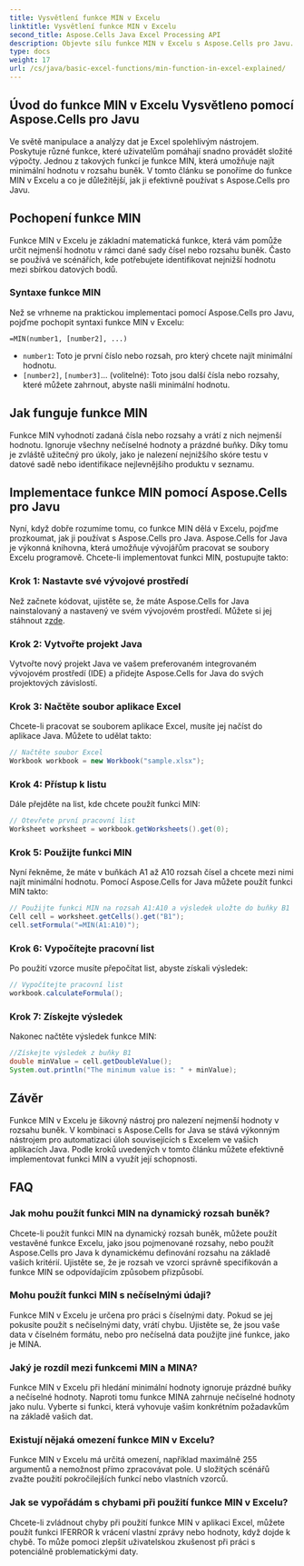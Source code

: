 ```yaml
---
title: Vysvětlení funkce MIN v Excelu
linktitle: Vysvětlení funkce MIN v Excelu
second_title: Aspose.Cells Java Excel Processing API
description: Objevte sílu funkce MIN v Excelu s Aspose.Cells pro Javu. Naučte se bez námahy najít minimální hodnoty.
type: docs
weight: 17
url: /cs/java/basic-excel-functions/min-function-in-excel-explained/
---
```


## Úvod do funkce MIN v Excelu Vysvětleno pomocí Aspose.Cells pro Javu

Ve světě manipulace a analýzy dat je Excel spolehlivým nástrojem. Poskytuje různé funkce, které uživatelům pomáhají snadno provádět složité výpočty. Jednou z takových funkcí je funkce MIN, která umožňuje najít minimální hodnotu v rozsahu buněk. V tomto článku se ponoříme do funkce MIN v Excelu a co je důležitější, jak ji efektivně používat s Aspose.Cells pro Javu.

## Pochopení funkce MIN

Funkce MIN v Excelu je základní matematická funkce, která vám pomůže určit nejmenší hodnotu v rámci dané sady čísel nebo rozsahu buněk. Často se používá ve scénářích, kde potřebujete identifikovat nejnižší hodnotu mezi sbírkou datových bodů.

### Syntaxe funkce MIN

Než se vrhneme na praktickou implementaci pomocí Aspose.Cells pro Javu, pojďme pochopit syntaxi funkce MIN v Excelu:

```
=MIN(number1, [number2], ...)
```

- `number1`: Toto je první číslo nebo rozsah, pro který chcete najít minimální hodnotu.
- `[number2]`, `[number3]`... (volitelné): Toto jsou další čísla nebo rozsahy, které můžete zahrnout, abyste našli minimální hodnotu.

## Jak funguje funkce MIN

Funkce MIN vyhodnotí zadaná čísla nebo rozsahy a vrátí z nich nejmenší hodnotu. Ignoruje všechny nečíselné hodnoty a prázdné buňky. Díky tomu je zvláště užitečný pro úkoly, jako je nalezení nejnižšího skóre testu v datové sadě nebo identifikace nejlevnějšího produktu v seznamu.

## Implementace funkce MIN pomocí Aspose.Cells pro Javu

Nyní, když dobře rozumíme tomu, co funkce MIN dělá v Excelu, pojďme prozkoumat, jak ji používat s Aspose.Cells pro Java. Aspose.Cells for Java je výkonná knihovna, která umožňuje vývojářům pracovat se soubory Excelu programově. Chcete-li implementovat funkci MIN, postupujte takto:

### Krok 1: Nastavte své vývojové prostředí

 Než začnete kódovat, ujistěte se, že máte Aspose.Cells for Java nainstalovaný a nastavený ve svém vývojovém prostředí. Můžete si jej stáhnout z[zde](https://releases.aspose.com/cells/java/).

### Krok 2: Vytvořte projekt Java

Vytvořte nový projekt Java ve vašem preferovaném integrovaném vývojovém prostředí (IDE) a přidejte Aspose.Cells for Java do svých projektových závislostí.

### Krok 3: Načtěte soubor aplikace Excel

Chcete-li pracovat se souborem aplikace Excel, musíte jej načíst do aplikace Java. Můžete to udělat takto:

```java
// Načtěte soubor Excel
Workbook workbook = new Workbook("sample.xlsx");
```

### Krok 4: Přístup k listu

Dále přejděte na list, kde chcete použít funkci MIN:

```java
// Otevřete první pracovní list
Worksheet worksheet = workbook.getWorksheets().get(0);
```

### Krok 5: Použijte funkci MIN

Nyní řekněme, že máte v buňkách A1 až A10 rozsah čísel a chcete mezi nimi najít minimální hodnotu. Pomocí Aspose.Cells for Java můžete použít funkci MIN takto:

```java
// Použijte funkci MIN na rozsah A1:A10 a výsledek uložte do buňky B1
Cell cell = worksheet.getCells().get("B1");
cell.setFormula("=MIN(A1:A10)");
```

### Krok 6: Vypočítejte pracovní list

Po použití vzorce musíte přepočítat list, abyste získali výsledek:

```java
// Vypočítejte pracovní list
workbook.calculateFormula();
```

### Krok 7: Získejte výsledek

Nakonec načtěte výsledek funkce MIN:

```java
//Získejte výsledek z buňky B1
double minValue = cell.getDoubleValue();
System.out.println("The minimum value is: " + minValue);
```

## Závěr

Funkce MIN v Excelu je šikovný nástroj pro nalezení nejmenší hodnoty v rozsahu buněk. V kombinaci s Aspose.Cells for Java se stává výkonným nástrojem pro automatizaci úloh souvisejících s Excelem ve vašich aplikacích Java. Podle kroků uvedených v tomto článku můžete efektivně implementovat funkci MIN a využít její schopnosti.

## FAQ

### Jak mohu použít funkci MIN na dynamický rozsah buněk?

Chcete-li použít funkci MIN na dynamický rozsah buněk, můžete použít vestavěné funkce Excelu, jako jsou pojmenované rozsahy, nebo použít Aspose.Cells pro Java k dynamickému definování rozsahu na základě vašich kritérií. Ujistěte se, že je rozsah ve vzorci správně specifikován a funkce MIN se odpovídajícím způsobem přizpůsobí.

### Mohu použít funkci MIN s nečíselnými údaji?

Funkce MIN v Excelu je určena pro práci s číselnými daty. Pokud se jej pokusíte použít s nečíselnými daty, vrátí chybu. Ujistěte se, že jsou vaše data v číselném formátu, nebo pro nečíselná data použijte jiné funkce, jako je MINA.

### Jaký je rozdíl mezi funkcemi MIN a MINA?

Funkce MIN v Excelu při hledání minimální hodnoty ignoruje prázdné buňky a nečíselné hodnoty. Naproti tomu funkce MINA zahrnuje nečíselné hodnoty jako nulu. Vyberte si funkci, která vyhovuje vašim konkrétním požadavkům na základě vašich dat.

### Existují nějaká omezení funkce MIN v Excelu?

Funkce MIN v Excelu má určitá omezení, například maximálně 255 argumentů a nemožnost přímo zpracovávat pole. U složitých scénářů zvažte použití pokročilejších funkcí nebo vlastních vzorců.

### Jak se vypořádám s chybami při použití funkce MIN v Excelu?

Chcete-li zvládnout chyby při použití funkce MIN v aplikaci Excel, můžete použít funkci IFERROR k vrácení vlastní zprávy nebo hodnoty, když dojde k chybě. To může pomoci zlepšit uživatelskou zkušenost při práci s potenciálně problematickými daty.
